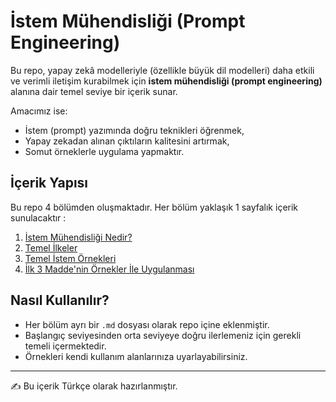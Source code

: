 # İstem Mühendisliği (Prompt Engineering)

Bu repo, yapay zekâ modelleriyle (özellikle büyük dil modelleri) daha etkili ve verimli iletişim kurabilmek için **istem mühendisliği (prompt engineering)** alanına dair temel seviye bir içerik sunar.  

Amacımız ise:  
- İstem (prompt) yazımında doğru teknikleri öğrenmek,  
- Yapay zekadan alınan çıktıların kalitesini artırmak,  
- Somut örneklerle uygulama yapmaktır.  

##   İçerik Yapısı

Bu repo 4 bölümden oluşmaktadır. Her bölüm yaklaşık 1 sayfalık içerik sunulacaktır  :  

1. [İstem Mühendisliği Nedir?](01-giris.md)  
2. [Temel İlkeler](02-temel-ilkeler.md)  
3. [Temel İstem Örnekleri](03-temel-istem-ornekleri.md)  
4. [İlk 3 Madde'nin Örnekler İle Uygulanması](04-ornekler.md)  
 

##   Nasıl Kullanılır?

- Her bölüm ayrı bir `.md` dosyası olarak repo içine eklenmiştir.  
- Başlangıç seviyesinden orta seviyeye doğru ilerlemeniz için gerekli temeli içermektedir.  
- Örnekleri kendi kullanım alanlarınıza uyarlayabilirsiniz.  
 

---

✍️ Bu içerik Türkçe olarak hazırlanmıştır. 
